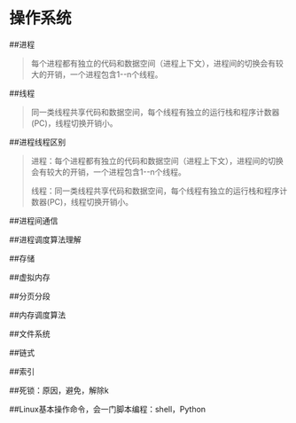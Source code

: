 # 操作系统

##进程

>每个进程都有独立的代码和数据空间（进程上下文），进程间的切换会有较大的开销，一个进程包含1--n个线程。



##线程

> 同一类线程共享代码和数据空间，每个线程有独立的运行栈和程序计数器(PC)，线程切换开销小。

##进程线程区别

>进程：每个进程都有独立的代码和数据空间（进程上下文），进程间的切换会有较大的开销，一个进程包含1--n个线程。
>
>线程：同一类线程共享代码和数据空间，每个线程有独立的运行栈和程序计数器(PC)，线程切换开销小。



##进程间通信

##进程调度算法理解

##存储

##虚拟内存

##分页分段

##内存调度算法

##文件系统

##链式

##索引

##死锁：原因，避免，解除k

##Linux基本操作命令，会一门脚本编程：shell，Python